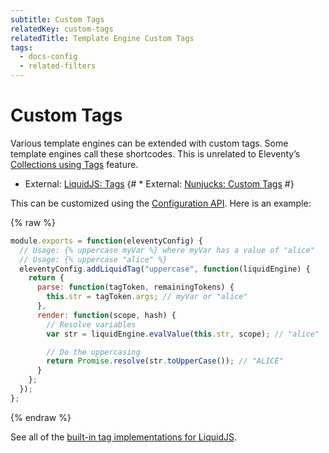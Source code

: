 ```yaml
---
subtitle: Custom Tags
relatedKey: custom-tags
relatedTitle: Template Engine Custom Tags
tags:
  - docs-config
  - related-filters
---
```

# Custom Tags

Various template engines can be extended with custom tags. Some template engines call these shortcodes. This is unrelated to Eleventy’s [Collections using Tags](/docs/collections/) feature.

* External: [LiquidJS: Tags](https://github.com/harttle/liquidjs#register-tags)
{# * External: [Nunjucks: Custom Tags](https://mozilla.github.io/nunjucks/api.html#custom-tags) #}

This can be customized using the [Configuration API](/docs/config/#using-the-configuration-api). Here is an example:

{% raw %}
```js
module.exports = function(eleventyConfig) {
  // Usage: {% uppercase myVar %} where myVar has a value of "alice"
  // Usage: {% uppercase "alice" %}
  eleventyConfig.addLiquidTag("uppercase", function(liquidEngine) {
    return {
      parse: function(tagToken, remainingTokens) {
        this.str = tagToken.args; // myVar or "alice"
      },
      render: function(scope, hash) {
        // Resolve variables
        var str = liquidEngine.evalValue(this.str, scope); // "alice"

        // Do the uppercasing
        return Promise.resolve(str.toUpperCase()); // "ALICE"
      }
    };
  });
};
```
{% endraw %}

See all of the [built-in tag implementations for LiquidJS](https://github.com/harttle/liquidjs/tree/master/tags).